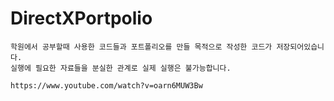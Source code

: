 # DirectXPortpolio

	학원에서 공부할때 사용한 코드들과 포트폴리오를 만들 목적으로 작성한 코드가 저장되어있습니다.
	실행에 필요한 자료들을 분실한 관계로 실제 실행은 불가능합니다.
	
	https://www.youtube.com/watch?v=oarn6MUW3Bw
